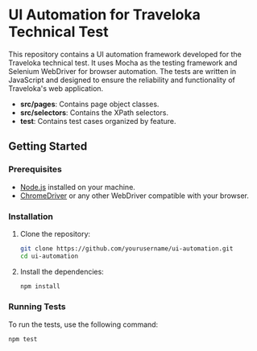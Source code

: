 # UI Automation for Traveloka Technical Test

This repository contains a UI automation framework developed for the Traveloka technical test. It uses Mocha as the testing framework and Selenium WebDriver for browser automation. The tests are written in JavaScript and designed to ensure the reliability and functionality of Traveloka's web application.


- **src/pages**: Contains page object classes.
- **src/selectors**: Contains the XPath selectors.
- **test**: Contains test cases organized by feature.

## Getting Started

### Prerequisites

- [Node.js](https://nodejs.org/) installed on your machine.
- [ChromeDriver](https://sites.google.com/a/chromium.org/chromedriver/downloads) or any other WebDriver compatible with your browser.

### Installation

1. Clone the repository:
    ```bash
    git clone https://github.com/yourusername/ui-automation.git
    cd ui-automation
    ```

2. Install the dependencies:
    ```bash
    npm install
    ```

### Running Tests

To run the tests, use the following command:

```bash
npm test
